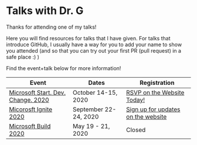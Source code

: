 # Talks with Dr. G

Thanks for attending one of my talks! 

Here you will find resources for talks that I have given. For talks that introduce GitHub, I usually have a way for you to add your name to show you attended (and so that you can try out your first PR (pull request) in a safe place :) )

Find the event+talk below for more information!

| Event | Dates | Registration |
|-------|-------| ------------ |
| [Microsoft Start. Dev. Change. 2020](https://github.com/sguthals/talkswithdrg/blob/main/2020/start-dev-change/README.md) | October 14-15, 2020 | [RSVP on the Website Today!](https://startdevchange.com/) |
| [Micorosft Ignite 2020](https://github.com/sguthals/talkswithdrg/blob/main/2020/ignite/README.md) | September 22-24, 2020 |  [Sign up for updates on the website](https://www.microsoft.com/en-us/ignite) |
| [Microsoft Build 2020](https://github.com/sguthals/talkswithdrg/blob/main/2020/build/README.md) | May 19 - 21, 2020 | Closed |
